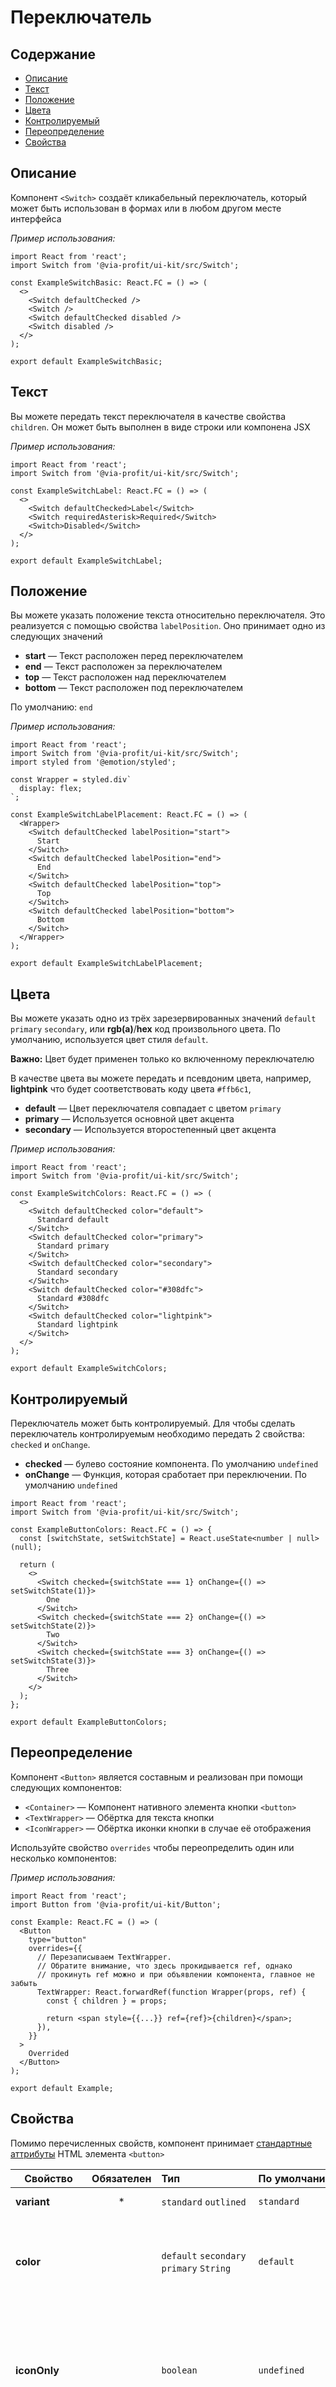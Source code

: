 # Переключатель

## Содержание

- [Описание](#описание)
- [Текст](#текст)
- [Положение](#положение)
- [Цвета](#цвета)
- [Контролируемый](#контролируемый)
- [Переопределение](#переопределение)
- [Свойства](#свойства)

## Описание

Компонент `<Switch>` создаёт кликабельный переключатель, который может быть
использован в формах или в любом другом месте интерфейса

_Пример использования:_

```tsx
import React from 'react';
import Switch from '@via-profit/ui-kit/src/Switch';

const ExampleSwitchBasic: React.FC = () => (
  <>
    <Switch defaultChecked />
    <Switch />
    <Switch defaultChecked disabled />
    <Switch disabled />
  </>
);

export default ExampleSwitchBasic;
```

<ExampleSwitchBasic />

## Текст

Вы можете передать текст переключателя в качестве свойства `children`. Он может быть выполнен в виде строки или компонена JSX

_Пример использования:_

```tsx
import React from 'react';
import Switch from '@via-profit/ui-kit/src/Switch';

const ExampleSwitchLabel: React.FC = () => (
  <>
    <Switch defaultChecked>Label</Switch>
    <Switch requiredAsterisk>Required</Switch>
    <Switch>Disabled</Switch>
  </>
);

export default ExampleSwitchLabel;
```

<ExampleSwitchLabel />

## Положение

Вы можете указать положение текста относительно переключателя. Это реализуется с помощью свойства `labelPosition`. Оно принимает одно из следующих значений

- **start** — Текст расположен перед переключателем
- **end** — Текст расположен за переключателем
- **top** — Текст расположен над переключателем
- **bottom** — Текст расположен под переключателем

По умолчанию: `end`

_Пример использования:_

```tsx
import React from 'react';
import Switch from '@via-profit/ui-kit/src/Switch';
import styled from '@emotion/styled';

const Wrapper = styled.div`
  display: flex;
`;

const ExampleSwitchLabelPlacement: React.FC = () => (
  <Wrapper>
    <Switch defaultChecked labelPosition="start">
      Start
    </Switch>
    <Switch defaultChecked labelPosition="end">
      End
    </Switch>
    <Switch defaultChecked labelPosition="top">
      Top
    </Switch>
    <Switch defaultChecked labelPosition="bottom">
      Bottom
    </Switch>
  </Wrapper>
);

export default ExampleSwitchLabelPlacement;
```

<ExampleSwitchLabelPlacement />

## Цвета

Вы можете указать одно из трёх зарезервированных значений `default` `primary` `secondary`, или **rgb(a)**/**hex** код произвольного цвета. По умолчанию, используется цвет стиля `default`.

**Важно:** Цвет будет применен только ко включенному переключателю

В качестве цвета вы можете передать и псевдоним цвета, например, **lightpink** что будет соответствовать коду цвета `#ffb6c1`,

- **default** — Цвет переключателя совпадает с цветом `primary`
- **primary** — Используется основной цвет акцента
- **secondary** — Используется второстепенный цвет акцента

_Пример использования:_

```tsx
import React from 'react';
import Switch from '@via-profit/ui-kit/src/Switch';

const ExampleSwitchColors: React.FC = () => (
  <>
    <Switch defaultChecked color="default">
      Standard default
    </Switch>
    <Switch defaultChecked color="primary">
      Standard primary
    </Switch>
    <Switch defaultChecked color="secondary">
      Standard secondary
    </Switch>
    <Switch defaultChecked color="#308dfc">
      Standard #308dfc
    </Switch>
    <Switch defaultChecked color="lightpink">
      Standard lightpink
    </Switch>
  </>
);

export default ExampleSwitchColors;
```

<ExampleSwitchColors />

## Контролируемый

Переключатель может быть контролируемый. Для чтобы сделать переключатель контролируемым необходимо передать 2 свойства: `checked` и `onChange`.

- **checked** — булево состояние компонента. По умолчанию `undefined`
- **onChange** — Функция, которая сработает при переключении. По умолчанию `undefined`

```tsx
import React from 'react';
import Switch from '@via-profit/ui-kit/src/Switch';

const ExampleButtonColors: React.FC = () => {
  const [switchState, setSwitchState] = React.useState<number | null>(null);

  return (
    <>
      <Switch checked={switchState === 1} onChange={() => setSwitchState(1)}>
        One
      </Switch>
      <Switch checked={switchState === 2} onChange={() => setSwitchState(2)}>
        Two
      </Switch>
      <Switch checked={switchState === 3} onChange={() => setSwitchState(3)}>
        Three
      </Switch>
    </>
  );
};

export default ExampleButtonColors;
```

<ExampleSwitchControlled />

## Переопределение

Компонент `<Button>` является составным и реализован при помощи следующих компонентов:

- `<Container>` — Компонент нативного элемента кнопки `<button>`
- `<TextWrapper>` — Обёртка для текста кнопки
- `<IconWrapper>` — Обёртка иконки кнопки в случае её отображения

Используйте свойство `overrides` чтобы переопределить один или несколько компонентов:

_Пример использования:_

```tsx
import React from 'react';
import Button from '@via-profit/ui-kit/Button';

const Example: React.FC = () => (
  <Button
    type="button"
    overrides={{
      // Перезаписываем TextWrapper.
      // Обратите внимание, что здесь прокидывается ref, однако
      // прокинуть ref можно и при объявлении компонента, главное не забыть
      TextWrapper: React.forwardRef(function Wrapper(props, ref) {
        const { children } = props;

        return <span style={{...}} ref={ref}>{children}</span>;
      }),
    }}
  >
    Overrided
  </Button>
);

export default Example;
```

<ExampleSwitchOverrides />

## Свойства

Помимо перечисленных свойств, компонент принимает [стандартные аттрибуты](https://developer.mozilla.org/ru/docs/Web/HTML/Element/button#атрибуты) HTML элемента `<button>`

| Свойство                   | Обязателен | Тип                                      | По умолчанию          | Описание                                                                                                                                        |
| -------------------------- | :--------: | :--------------------------------------- | :-------------------- | ----------------------------------------------------------------------------------------------------------------------------------------------- |
| **variant**                |     \*     | `standard` `outlined`                    | `standard`            | Вариант отображения.                                                                                                                            |
| **color**                  |            | `default` `secondary` `primary` `String` | `default`             | Цвет кнопки. В качестве пользовательского цвета принимается строка в формате **hex** или **rgb(a)**.                                            |
| **iconOnly**               |            | `boolean`                                | `undefined`           | Если `true`, то кнопка будет представлена как кнопка-иконка. Данное свойство не следует использовать одновременно с `startIcon` и/или `endIcon` |
| **startIcon**              |            | `<JSX.Element>`                          | `undefined`           | Элемент иконки, отображаемой слева от текста кнопки                                                                                             |
| **endIcon**                |            | `<JSX.Element>`                          | `undefined`           | Элемент иконки, отображаемой справа от текста кнопки                                                                                            |
| **overrides**              |            | `Object`                                 | `undefined`           | Объект элементов для переопределения составных компонентов кнопки                                                                               |
| **overrides .Container**   |            | `<React.Component>`                      | `<ButtonContainer>`   | Компонент нативной кнопки                                                                                                                       |
| **overrides .IconWrapper** |            | `<React.Component>`                      | `<ButtonIconWrapper>` | Компонент обёртка для иконки, отображаемой слева и/или справа от текста кнопки                                                                  |
| **overrides .TextWrapper** |            | `<React.Component>`                      | `<ButtonTextWrapper>` | Компонент обёртка текста кнопки                                                                                                                 |
